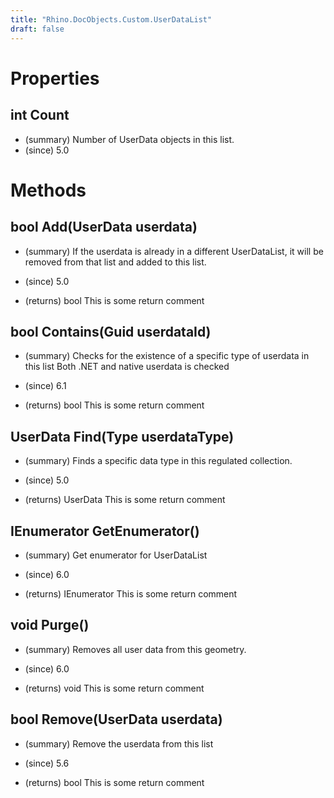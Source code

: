 ```yaml
---
title: "Rhino.DocObjects.Custom.UserDataList"
draft: false
---
```


# Properties
## int Count
- (summary) Number of UserData objects in this list.
- (since) 5.0
# Methods
## bool Add(UserData userdata)
- (summary) 
     If the userdata is already in a different UserDataList, it
     will be removed from that list and added to this list.
     
- (since) 5.0
- (returns) bool This is some return comment
## bool Contains(Guid userdataId)
- (summary) 
     Checks for the existence of a specific type of userdata in this list
     Both .NET and native userdata is checked
     
- (since) 6.1
- (returns) bool This is some return comment
## UserData Find(Type userdataType)
- (summary) 
     Finds a specific data type in this regulated collection.
     
- (since) 5.0
- (returns) UserData This is some return comment
## IEnumerator<UserData> GetEnumerator()
- (summary) 
     Get enumerator for UserDataList
     
- (since) 6.0
- (returns) IEnumerator<UserData> This is some return comment
## void Purge()
- (summary) 
     Removes all user data from this geometry.
     
- (since) 6.0
- (returns) void This is some return comment
## bool Remove(UserData userdata)
- (summary) 
     Remove the userdata from this list
     
- (since) 5.6
- (returns) bool This is some return comment
